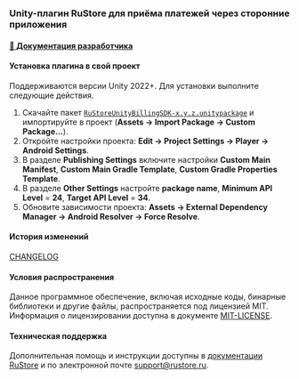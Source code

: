 ### Unity-плагин RuStore для приёма платежей через сторонние приложения

#### [🔗 Документация разработчика][10]  

#### Установка плагина в свой проект

Поддерживаются версии Unity 2022+. Для установки выполните следующие действия.

1. Скачайте пакет [`RuStoreUnityBillingSDK-x.y.z.unitypackage`][20] и импортируйте в проект (**Assets → Import Package → Custom Package...**).
1. Откройте настройки проекта: **Edit → Project Settings → Player → Android Settings**.
1. В pазделе **Publishing Settings** включите настройки **Custom Main Manifest**, **Custom Main Gradle Template**, **Custom Gradle Properties Template**.
1. В разделе **Other Settings** настройте **package name**, **Minimum API Level** = **24**, **Target API Level** = **34**.
1. Обновите зависимости проекта: **Assets → External Dependency Manager → Android Resolver → Force Resolve**.

#### История изменений

[CHANGELOG](../CHANGELOG.md)

#### Условия распространения

Данное программное обеспечение, включая исходные коды, бинарные библиотеки и другие файлы, распространяется под лицензией MIT. Информация о лицензировании доступна в документе [MIT-LICENSE](../MIT-LICENSE.txt).

#### Техническая поддержка

Дополнительная помощь и инструкции доступны в [документации RuStore](https://www.rustore.ru/help/) и по электронной почте support@rustore.ru.

[10]: https://www.rustore.ru/help/sdk/payments/unity/8-0-0
[20]: https://gitflic.ru/project/rustore/unity-rustore-billing-sdk/blob/raw?file=unitypackages%2FRuStoreUnityBillingSDK-8.0.0-alpha02.unitypackage&inline=false
